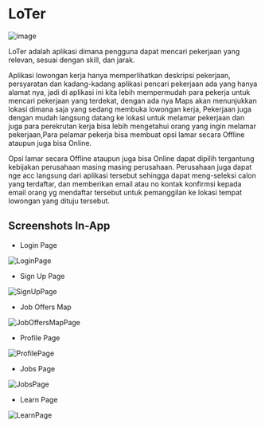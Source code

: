 # LoTer
![image](https://github.com/Ranggahakim/LoTer/assets/63321717/477cc435-aa51-4f4c-a7d3-1b5dabb649e0)

LoTer adalah aplikasi dimana pengguna dapat mencari pekerjaan yang relevan, sesuai dengan skill, dan jarak.

Aplikasi lowongan kerja hanya memperlihatkan deskripsi pekerjaan, persyaratan dan kadang-kadang aplikasi pencari pekerjaan ada yang hanya alamat nya, jadi di aplikasi ini kita lebih mempermudah para pekerja untuk mencari pekerjaan yang terdekat, dengan ada nya Maps akan menunjukkan lokasi dimana saja yang sedang membuka lowongan kerja, Pekerjaan juga dengan mudah langsung datang ke lokasi untuk melamar pekerjaan dan juga para perekrutan kerja bisa lebih mengetahui orang yang ingin melamar pekerjaan,Para pelamar pekerja bisa membuat opsi lamar secara Offline ataupun juga bisa Online. 

Opsi lamar secara Offline ataupun juga bisa Online dapat dipilih tergantung kebijakan perusahaan masing masing perusahaan. Perusahaan juga dapat nge acc langsung dari aplikasi tersebut sehingga dapat meng-seleksi calon yang terdaftar, dan memberikan email atau no kontak konfirmsi kepada email orang yg mendaftar tersebut untuk pemanggilan ke lokasi tempat lowongan yang dituju tersebut.

## Screenshots In-App
* Login Page

![LoginPage](https://github.com/Ranggahakim/LoTer/assets/63321717/63df795c-d2e8-493b-aa0d-41dca48b7eb3)

* Sign Up Page

![SignUpPage](https://github.com/Ranggahakim/LoTer/assets/63321717/abbe2bec-ca2a-479b-a9df-7956024ef190)

* Job Offers Map

![JobOffersMapPage](https://github.com/Ranggahakim/LoTer/assets/63321717/42bdd50c-0544-4b20-8402-6edbd1fcaedd)

* Profile Page

![ProfilePage](https://github.com/Ranggahakim/LoTer/assets/63321717/34ed517c-26bb-49b1-8221-9313f8a6f563)

* Jobs Page

![JobsPage](https://github.com/Ranggahakim/LoTer/assets/63321717/c13a77e2-0643-4c02-8f19-4a2a82aa6e6e)

* Learn Page

![LearnPage](https://github.com/Ranggahakim/LoTer/assets/63321717/cc8c3207-4d9c-4e06-871c-a94ed29b8ea1)

